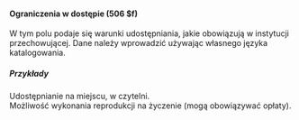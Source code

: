#### Ograniczenia w dostępie (506 $f)

W tym polu podaje się warunki udostępniania, jakie obowiązują w instytucji przechowującej. Dane należy wprowadzić używając własnego języka katalogowania.

##### Przykłady
Udostępnianie na miejscu, w czytelni.  
Możliwość wykonania reprodukcji na życzenie (mogą obowiązywać opłaty).

